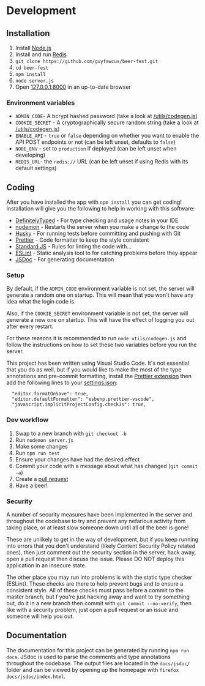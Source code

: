 # Development

## Installation

1. Install [Node.js](https://nodejs.org/)
2. Install and run [Redis](https://redis.io/download)
3. `git clone https://github.com/guyfawcus/beer-fest.git`
4. `cd beer-fest`
5. `npm install`
6. `node server.js`
7. Open [127.0.0.1:8000](http://127.0.0.1:8000/) in an up-to-date browser

### Environment variables

- `ADMIN_CODE`- A bcrypt hashed password (take a look at [/utils/codegen.js](/utils/codegen.js))
- `COOKIE_SECRET` - A cryptographically secure random string (take a look at [/utils/codegen.js](/utils/codegen.js))
- `ENABLE_API` - `true` or `false` depending on whether you want to enable the API POST endpoints or not (can be left unset, defaults to `false`)
- `NODE_ENV` - set to `production` if deployed (can be left unset when developing)
- `REDIS_URL`- the `redis://` URL (can be left unset if using Redis with its default settings)

## Coding

After you have installed the app with `npm install` you can get coding!
Installation will give you the following to help in working with this software:

- [DefinitelyTyped](https://github.com/DefinitelyTyped/DefinitelyTyped#readme) - For type checking and usage notes in your IDE
- [nodemon](https://nodemon.io/) - Restarts the server when you make a change to the code
- [Husky](https://github.com/typicode/husky#readme) - For running tests before committing and pushing with Git
- [Prettier](https://prettier.io/) - Code formatter to keep the style consistent
- [Standard JS](https://standardjs.com/) - Rules for linting the code with...
- [ESLint](https://eslint.org/) - Static analysis tool to for catching problems before they appear
- [JSDoc](https://jsdoc.app/) - For generating documentation

### Setup

By default, if the `ADMIN_CODE` environment variable is not set,
the server will generate a random one on startup.
This will mean that you won't have any idea what the login code is.

Also, if the `COOKIE_SECRET` environment variable is not set,
the server will generate a new one on startup.
This will have the effect of logging you out after every restart.

For these reasons it is recommended to run `node utils/codegen.js` and follow the instructions on how to set these two variables before you run the server.

This project has been written using Visual Studio Code.
It's not essential that you do as well,
but if you would like to make the most of the type annotations and pre-commit formatting,
install the [Prettier extension](https://github.com/prettier/prettier-vscode)
then add the following lines to your [settings.json](https://code.visualstudio.com/docs/getstarted/settings):

```
  "editor.formatOnSave": true,
  "editor.defaultFormatter": "esbenp.prettier-vscode",
  "javascript.implicitProjectConfig.checkJs": true,
```

### Dev workflow

1. Swap to a new branch with `git checkout -b`
2. Run `nodemon server.js`
3. Make some changes
4. Run `npm run test`
5. Ensure your changes have had the desired effect
6. Commit your code with a message about what has changed (`git commit -a`)
7. Create a [pull request](https://help.github.com/en/github/collaborating-with-issues-and-pull-requests/about-pull-requests)
8. Have a beer!

### Security

A number of security measures have been implemented in the server
and throughout the codebase to try and prevent any nefarious activity from taking place,
or at least slow someone down until all of the beer is gone!

These are unlikely to get in the way of development,
but if you keep running into errors that you don't understand (likely Content Security Policy related ones),
then just comment out the security section in the server,
hack away, open a pull request then discuss the issue.
Please DO NOT deploy this application in an insecure state.

The other place you may run into problems is with the static type checker (ESLint).
These checks are there to help prevent bugs and to ensure a consistent style.
All of these checks must pass before a commit to the master branch,
but f you're just hacking away and want to try something out,
do it in a new branch then commit with `git commit --no-verify`,
then like with a security problem,
just open a pull request or an issue and someone will help you out.

## Documentation

The documentation for this project can be generated by running `npm run docs`. JSdoc is used to parse the comments and type annotations throughout the codebase. The output files are located in the `docs/jsdoc/` folder and can be viewed by opening up the homepage with `firefox docs/jsdoc/index.html`.

